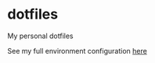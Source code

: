 # dotfiles

<p>My personal dotfiles</p>

See my full environment configuration [here](https://github.com/devcastroitalo/Development-environment)

